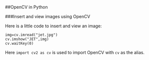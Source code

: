 ##OpenCV in Python

###Insert and view images using OpenCV

Here is a little code to insert and view an image:
```import cv2 as cv
img=cv.imread("jet.jpg")
cv.imshow("JET",img)
cv.waitKey(0)
```
Here ```import cv2 as cv``` is used to import OpenCV with ```cv``` as the alias.
